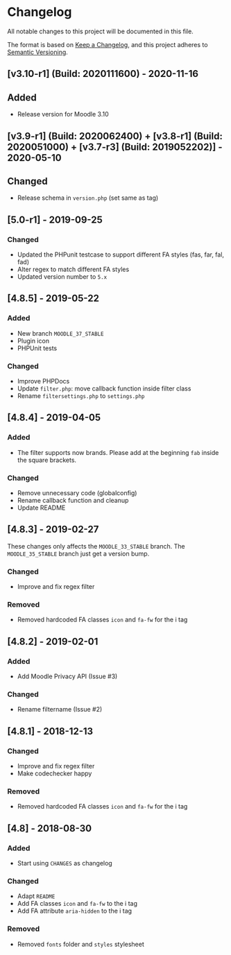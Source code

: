 # Changelog
All notable changes to this project will be documented in this file.

The format is based on [Keep a Changelog](https://keepachangelog.com/en/1.0.0/),
and this project adheres to [Semantic Versioning](https://semver.org/spec/v2.0.0.html).

## [v3.10-r1] (Build: 2020111600) - 2020-11-16
## Added
- Release version for Moodle 3.10

## [v3.9-r1] (Build: 2020062400) + [v3.8-r1] (Build: 2020051000) + [v3.7-r3] (Build: 2019052202)] - 2020-05-10
## Changed
- Release schema in `version.php` (set same as tag)

## [5.0-r1] - 2019-09-25
### Changed
- Updated the PHPunit testcase to support different FA styles (fas, far, fal, fad)
- Alter regex to match different FA styles
- Updated version number to `5.x` 

## [4.8.5] - 2019-05-22
### Added
- New branch `MOODLE_37_STABLE`
- Plugin icon
- PHPUnit tests

### Changed
- Improve PHPDocs
- Update `filter.php`: move callback function inside filter class
- Rename `filtersettings.php` to `settings.php`

## [4.8.4] - 2019-04-05
### Added
- The filter supports now brands. Please add at the beginning `fab` inside the square brackets.

### Changed
- Remove unnecessary code (globalconfig)
- Rename callback function and cleanup
- Update README

## [4.8.3] - 2019-02-27
These changes only affects the `MOODLE_33_STABLE` branch. The `MOODLE_35_STABLE` branch just get a version bump.

### Changed
- Improve and fix regex filter

### Removed
- Removed hardcoded FA classes `icon` and `fa-fw` for the i tag

## [4.8.2] - 2019-02-01
### Added 
- Add Moodle Privacy API (Issue #3)

### Changed
- Rename filtername (Issue #2) 

## [4.8.1] - 2018-12-13
### Changed
- Improve and fix regex filter
- Make codechecker happy

### Removed
- Removed hardcoded FA classes `icon` and `fa-fw` for the i tag

## [4.8] - 2018-08-30
### Added
- Start using `CHANGES` as changelog

### Changed
- Adapt `README`
- Add FA classes `icon` and `fa-fw` to the i tag
- Add FA attribute `aria-hidden` to the i tag

### Removed
- Removed `fonts` folder and `styles` stylesheet

